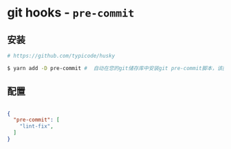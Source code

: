 # git hooks - `pre-commit`

## 安装

```sh
# https://github.com/typicode/husky

$ yarn add -D pre-commit #  自动在您的git储存库中安装git pre-commit脚本，该脚本在pre-commit上运行您的`npm test`

```

## 配置

```json

{
  "pre-commit": [
    "lint-fix",
  ]
}

```
